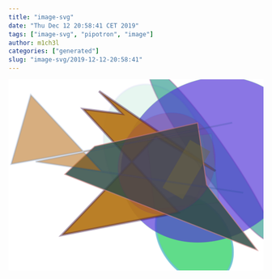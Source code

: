```yaml
---
title: "image-svg"
date: "Thu Dec 12 20:58:41 CET 2019"
tags: ["image-svg", "pipotron", "image"]
author: m1ch3l
categories: ["generated"]
slug: "image-svg/2019-12-12-20:58:41"
---
```


![](image.svg)
